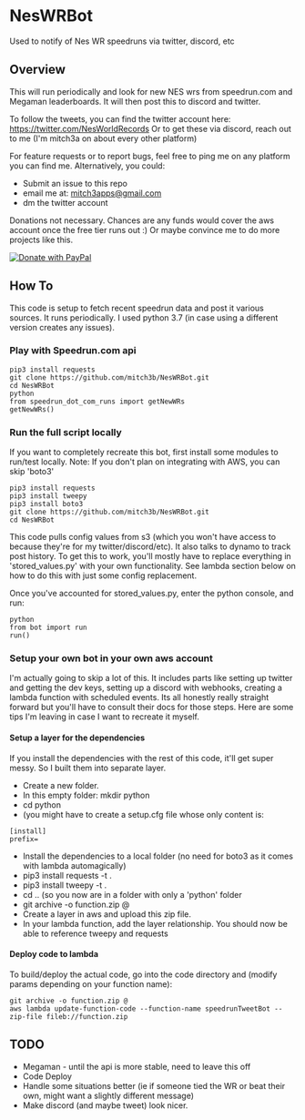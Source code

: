 # NesWRBot
Used to notify of Nes WR speedruns via twitter, discord, etc

## Overview
This will run periodically and look for new NES wrs from speedrun.com and Megaman leaderboards. It will then post this to discord and twitter.

To follow the tweets, you can find the twitter account here: https://twitter.com/NesWorldRecords
Or to get these via discord, reach out to me (I'm mitch3a on about every other platform)

For feature requests or to report bugs, feel free to ping me on any platform you can find me. Alternatively, you could:
* Submit an issue to this repo
* email me at:  [mitch3apps@gmail.com](mailto:mitch3apps@gmail.com?subject=Nes%20WR%20Bot)
* dm the twitter account

Donations not necessary. Chances are any funds would cover the aws account once the free tier runs out :) Or maybe convince me to do more projects like this.

[![Donate with PayPal](https://www.paypalobjects.com/en_US/i/btn/btn_donate_SM.gif)](https://www.paypal.com/cgi-bin/webscr?cmd=_donations&business=7DZA9T6PVE3LL&item_name=Dev&currency_code=USD&source=url)

## How To
This code is setup to fetch recent speedrun data and post it various sources. It runs periodically. I used python 3.7 (in case using a different version creates any issues).

### Play with Speedrun.com api
```
pip3 install requests
git clone https://github.com/mitch3b/NesWRBot.git
cd NesWRBot
python
from speedrun_dot_com_runs import getNewWRs
getNewWRs()
```

### Run the full script locally
If you want to completely recreate this bot, first install some modules to run/test locally. Note: If you don't plan on integrating with AWS, you can skip 'boto3'

```
pip3 install requests
pip3 install tweepy
pip3 install boto3
git clone https://github.com/mitch3b/NesWRBot.git
cd NesWRBot
```

This code pulls config values from s3 (which you won't have access to because they're for my twitter/discord/etc). It also talks to dynamo to track post history. To get this to work, you'll mostly have to replace everything in 'stored_values.py' with your own functionality. See lambda section below on how to do this with just some config replacement.

Once you've accounted for stored_values.py, enter the python console, and run:
```
python
from bot import run
run()
```

### Setup your own bot in your own aws account
I'm actually going to skip a lot of this. It includes parts like setting up twitter and getting the dev keys, setting up a discord with webhooks, creating a lambda function with scheduled events. Its all honestly really straight forward but you'll have to consult their docs for those steps. Here are some tips I'm leaving in case I want to recreate it myself.

#### Setup a layer for the dependencies
If you install the dependencies with the rest of this code, it'll get super messy. So I built them into separate layer.
* Create a new folder.
* In this empty folder: mkdir python
* cd python
* (you might have to create a setup.cfg file whose only content is:
```
[install]
prefix=
```
* Install the dependencies to a local folder (no need for boto3 as it comes with lambda automagically)
 * pip3 install requests -t .
 * pip3 install tweepy -t .
* cd .. (so you now are in a folder with only a 'python' folder
* git archive -o function.zip @
* Create a layer in aws and upload this zip file.
* In your lambda function, add the layer relationship. You should now be able to reference tweepy and requests

#### Deploy code to lambda
To build/deploy the actual code, go into the code directory and (modify params depending on your function name):
```
git archive -o function.zip @
aws lambda update-function-code --function-name speedrunTweetBot --zip-file fileb://function.zip
```

## TODO
* Megaman - until the api is more stable, need to leave this off
* Code Deploy
* Handle some situations better (ie if someone tied the WR or beat their own, might want a slightly different message)
* Make discord (and maybe tweet) look nicer.
